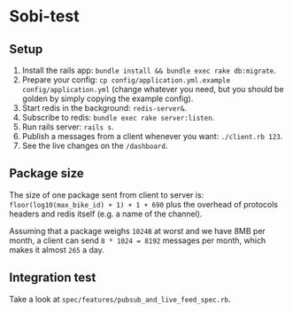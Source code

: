 Sobi-test
=========

Setup
-----

1. Install the rails app: `bundle install && bundle exec rake db:migrate`.
2. Prepare your config: `cp config/application.yml.example config/application.yml` (change whatever you need, but you should be golden by simply copying the example config).
3. Start redis in the background: `redis-server&`.
4. Subscribe to redis: `bundle exec rake server:listen`.
5. Run rails server: `rails s`.
6. Publish a messages from a client whenever you want: `./client.rb 123`.
7. See the live changes on the `/dashboard`.

Package size
------------

The size of one package sent from client to server is: `floor(log10(max_bike_id) + 1) + 1 + 690` plus the overhead of protocols headers and redis itself (e.g. a name of the channel).

Assuming that a package weighs `1024B` at worst and we have 8MB per month, a client can send `8 * 1024 = 8192` messages per month, which makes it almost `265` a day.

Integration test
----------------

Take a look at `spec/features/pubsub_and_live_feed_spec.rb`.
